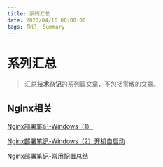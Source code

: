 ```yaml
---
title: 系列汇总
date: 2020/04/16 00:00:00
tags: 杂记, Summary
---
```


# 系列汇总

<ClientOnly>
  <display-bar :displayData="$frontmatter"></display-bar>
</ClientOnly>

> 汇总**技术杂记**的系列篇文章，不包括零散的文章。

## Nginx相关
<a href="/blog/others/devtool/nginx-deploy-record" target="_blank">Nginx部署笔记-Windows（1）</a>

<a href="/blog/others/devtool/nginx-start" target="_blank">Nginx部署笔记-Windows（2）开机自启动</a>

<a href="/blog/others/devtool/nginx-deploy-summary" target="_blank">Nginx部署笔记-常用配置总结</a>
